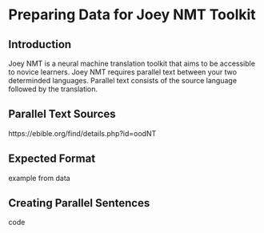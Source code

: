 <h1>Preparing Data for Joey NMT Toolkit</h1>

<h2>Introduction</h2>
  <p>Joey NMT is a neural machine translation toolkit that aims to be accessible to novice learners.
Joey NMT requires parallel text between your two determinded languages. Parallel text consists of the source language followed by the translation.</p>

<h2> Parallel Text Sources</h2>  
  <p>https://ebible.org/find/details.php?id=oodNT</p>

<h2> Expected Format</h2>
  <p>example from data</p>
  
<h2> Creating Parallel Sentences</h2>  
  <p>code</p>
